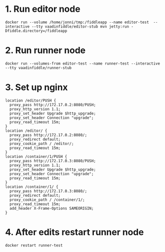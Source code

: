 # 1. Run editor node
`docker run --volume /home/jonni/tmp:/fiddleapp --name editor-test  --interactive --tty vaadinfiddle/editor-stub mvn jetty:run -Dfiddle.directory=/fiddleapp`
# 2. Run runner node
`docker run --volumes-from editor-test --name runner-test --interactive --tty vaadinfiddle/runner-stub`
# 3. Set up nginx
```
location /editor/PUSH {
  proxy_pass http://172.17.0.2:8080/PUSH;
  proxy_http_version 1.1;
  proxy_set_header Upgrade $http_upgrade;
  proxy_set_header Connection "upgrade";
  proxy_read_timeout 15m;
}
location /editor/ {
  proxy_pass http://172.17.0.2:8080/;
  proxy_redirect default;
  proxy_cookie_path / /editor/;
  proxy_read_timeout 15m;
}
location /container/1/PUSH {
  proxy_pass http://172.17.0.3:8080/PUSH;
  proxy_http_version 1.1;
  proxy_set_header Upgrade $http_upgrade;
  proxy_set_header Connection "upgrade";
  proxy_read_timeout 15m;
}
location /container/1/ {
  proxy_pass http://172.17.0.3:8080/;
  proxy_redirect default;
  proxy_cookie_path / /container/1/;
  proxy_read_timeout 15m;
  add_header X-Frame-Options SAMEORIGIN;
}
```
# 4. After edits restart runner node
`docker restart runner-test`
